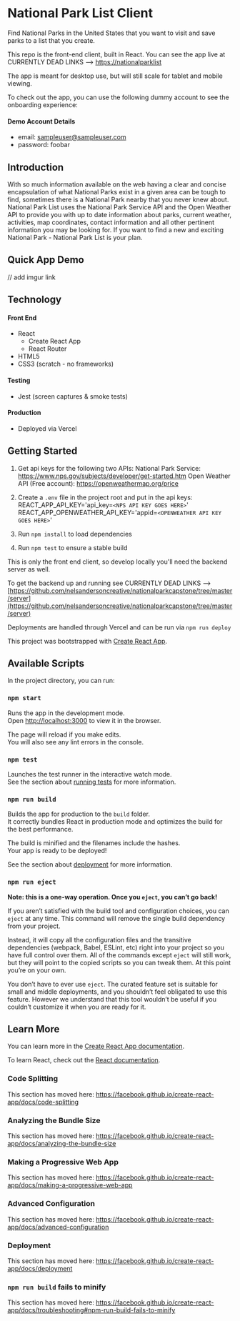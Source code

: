 # National Park List Client
Find National Parks in the United States that you want to visit and save parks to a list that you create.

This repo is the front-end client, built in React.  You can see the app live at CURRENTLY DEAD LINKS --> [https://nationalparklist](https://nationalparklist)

The app is meant for desktop use, but will still scale for tablet and mobile viewing.

To check out the app, you can use the following dummy account to see the onboarding experience:

#### Demo Account Details

* email: sampleuser@sampleuser.com
* password: foobar

## Introduction

With so much information available on the web having a clear and concise encapsulation of what National Parks exist in a given area can be tough to find, sometimes there is a National Park nearby that you never knew about. National Park List uses the National Park Service API and the Open Weather API to provide you with up to date information about parks, current weather, activities, map coordinates, contact information and all other pertinent information you may be looking for. If you want to find a new and exciting National Park - National Park List is your plan.

## Quick App Demo

// add imgur link

## Technology

#### Front End

* React
  * Create React App
  * React Router
* HTML5
* CSS3 (scratch - no frameworks)

#### Testing

* Jest (screen captures & smoke tests)

#### Production

* Deployed via Vercel

## Getting Started

1. Get api keys for the following two APIs:
National Park Service: https://www.nps.gov/subjects/developer/get-started.htm
Open Weather API (Free account): https://openweathermap.org/price

2. Create a `.env` file in the project root and put in the api keys:
REACT_APP_API_KEY='api_key=`<NPS API KEY GOES HERE>`'
REACT_APP_OPENWEATHER_API_KEY='appid=`<OPENWEATHER API KEY GOES HERE>`'

3. Run `npm install` to load dependencies

4. Run `npm test` to ensure a stable build

This is only the front end client, so develop locally you'll need the backend server as well.

To get the backend up and running see CURRENTLY DEAD LINKS --> [https://github.com/nelsandersoncreative/nationalparkcapstone/tree/master/server](https://github.com/nelsandersoncreative/nationalparkcapstone/tree/master/server)

Deployments are handled through Vercel and can be run via `npm run deploy`








This project was bootstrapped with [Create React App](https://github.com/facebook/create-react-app).

## Available Scripts

In the project directory, you can run:

### `npm start`

Runs the app in the development mode.<br />
Open [http://localhost:3000](http://localhost:3000) to view it in the browser.

The page will reload if you make edits.<br />
You will also see any lint errors in the console.

### `npm test`

Launches the test runner in the interactive watch mode.<br />
See the section about [running tests](https://facebook.github.io/create-react-app/docs/running-tests) for more information.

### `npm run build`

Builds the app for production to the `build` folder.<br />
It correctly bundles React in production mode and optimizes the build for the best performance.

The build is minified and the filenames include the hashes.<br />
Your app is ready to be deployed!

See the section about [deployment](https://facebook.github.io/create-react-app/docs/deployment) for more information.

### `npm run eject`

**Note: this is a one-way operation. Once you `eject`, you can’t go back!**

If you aren’t satisfied with the build tool and configuration choices, you can `eject` at any time. This command will remove the single build dependency from your project.

Instead, it will copy all the configuration files and the transitive dependencies (webpack, Babel, ESLint, etc) right into your project so you have full control over them. All of the commands except `eject` will still work, but they will point to the copied scripts so you can tweak them. At this point you’re on your own.

You don’t have to ever use `eject`. The curated feature set is suitable for small and middle deployments, and you shouldn’t feel obligated to use this feature. However we understand that this tool wouldn’t be useful if you couldn’t customize it when you are ready for it.

## Learn More

You can learn more in the [Create React App documentation](https://facebook.github.io/create-react-app/docs/getting-started).

To learn React, check out the [React documentation](https://reactjs.org/).

### Code Splitting

This section has moved here: https://facebook.github.io/create-react-app/docs/code-splitting

### Analyzing the Bundle Size

This section has moved here: https://facebook.github.io/create-react-app/docs/analyzing-the-bundle-size

### Making a Progressive Web App

This section has moved here: https://facebook.github.io/create-react-app/docs/making-a-progressive-web-app

### Advanced Configuration

This section has moved here: https://facebook.github.io/create-react-app/docs/advanced-configuration

### Deployment

This section has moved here: https://facebook.github.io/create-react-app/docs/deployment

### `npm run build` fails to minify

This section has moved here: https://facebook.github.io/create-react-app/docs/troubleshooting#npm-run-build-fails-to-minify
